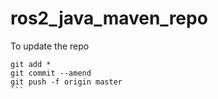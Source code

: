 # ros2_java_maven_repo

To update the repo

````
git add *
git commit --amend
git push -f origin master
```
